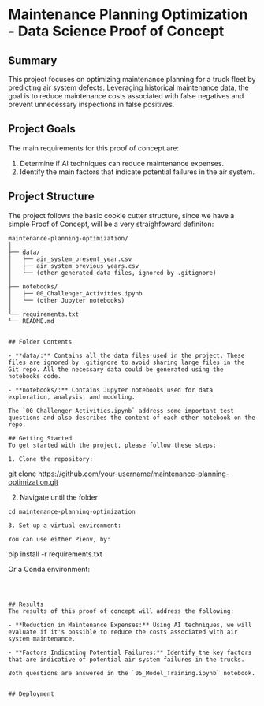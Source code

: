 # Maintenance Planning Optimization - Data Science Proof of Concept

## Summary
This project focuses on optimizing maintenance planning for a truck fleet by predicting air system defects. Leveraging historical maintenance data, the goal is to reduce maintenance costs associated with false negatives and prevent unnecessary inspections in false positives.


## Project Goals
The main requirements for this proof of concept are:

1. Determine if AI techniques can reduce maintenance expenses.
2. Identify the main factors that indicate potential failures in the air system.


## Project Structure
The project follows the basic cookie cutter structure, since we have a simple Proof of Concept, will be  a very straighfoward definiton:

```
maintenance-planning-optimization/
│
├── data/
│   ├── air_system_present_year.csv
│   ├── air_system_previous_years.csv
│   └── (other generated data files, ignored by .gitignore)
│
├── notebooks/
│   ├── 00_Challenger_Activities.ipynb
│   └── (other Jupyter notebooks)
│
└── requirements.txt
└── README.md


## Folder Contents

- **data/:** Contains all the data files used in the project. These files are ignored by .gitignore to avoid sharing large files in the Git repo. All the necessary data could be generated using the notebooks code.

- **notebooks/:** Contains Jupyter notebooks used for data exploration, analysis, and modeling.

The `00_Challenger_Activities.ipynb` address some important test questions and also describes the content of each other notebook on the repo.

## Getting Started
To get started with the project, please follow these steps:

1. Clone the repository:

```
git clone https://github.com/your-username/maintenance-planning-optimization.git

2. Navigate until the folder

```
cd maintenance-planning-optimization

3. Set up a virtual environment:

You can use either Pienv, by:

```
pip install -r requirements.txt

Or a Conda environment:

```



## Results
The results of this proof of concept will address the following:

- **Reduction in Maintenance Expenses:** Using AI techniques, we will evaluate if it's possible to reduce the costs associated with air system maintenance.

- **Factors Indicating Potential Failures:** Identify the key factors that are indicative of potential air system failures in the trucks.

Both questions are answered in the `05_Model_Training.ipynb` notebook.


## Deployment




